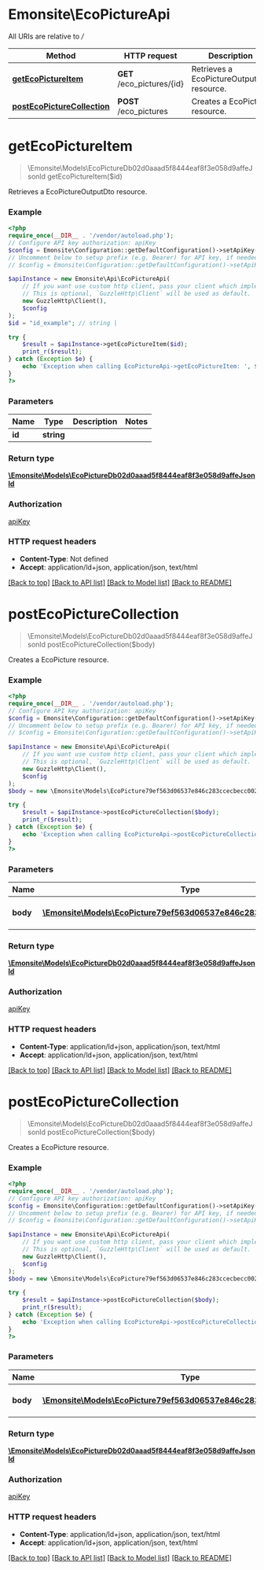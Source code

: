 # Emonsite\EcoPictureApi

All URIs are relative to */*

Method | HTTP request | Description
------------- | ------------- | -------------
[**getEcoPictureItem**](EcoPictureApi.md#getecopictureitem) | **GET** /eco_pictures/{id} | Retrieves a EcoPictureOutputDto resource.
[**postEcoPictureCollection**](EcoPictureApi.md#postecopicturecollection) | **POST** /eco_pictures | Creates a EcoPicture resource.

# **getEcoPictureItem**
> \Emonsite\Models\EcoPictureDb02d0aaad5f8444eaf8f3e058d9affeJsonld getEcoPictureItem($id)

Retrieves a EcoPictureOutputDto resource.

### Example
```php
<?php
require_once(__DIR__ . '/vendor/autoload.php');
// Configure API key authorization: apiKey
$config = Emonsite\Configuration::getDefaultConfiguration()->setApiKey('Authorization', 'YOUR_API_KEY');
// Uncomment below to setup prefix (e.g. Bearer) for API key, if needed
// $config = Emonsite\Configuration::getDefaultConfiguration()->setApiKeyPrefix('Authorization', 'Bearer');

$apiInstance = new Emonsite\Api\EcoPictureApi(
    // If you want use custom http client, pass your client which implements `GuzzleHttp\ClientInterface`.
    // This is optional, `GuzzleHttp\Client` will be used as default.
    new GuzzleHttp\Client(),
    $config
);
$id = "id_example"; // string | 

try {
    $result = $apiInstance->getEcoPictureItem($id);
    print_r($result);
} catch (Exception $e) {
    echo 'Exception when calling EcoPictureApi->getEcoPictureItem: ', $e->getMessage(), PHP_EOL;
}
?>
```

### Parameters

Name | Type | Description  | Notes
------------- | ------------- | ------------- | -------------
 **id** | **string**|  |

### Return type

[**\Emonsite\Models\EcoPictureDb02d0aaad5f8444eaf8f3e058d9affeJsonld**](../Model/EcoPictureDb02d0aaad5f8444eaf8f3e058d9affeJsonld.md)

### Authorization

[apiKey](../../README.md#apiKey)

### HTTP request headers

 - **Content-Type**: Not defined
 - **Accept**: application/ld+json, application/json, text/html

[[Back to top]](#) [[Back to API list]](../../README.md#documentation-for-api-endpoints) [[Back to Model list]](../../README.md#documentation-for-models) [[Back to README]](../../README.md)

# **postEcoPictureCollection**
> \Emonsite\Models\EcoPictureDb02d0aaad5f8444eaf8f3e058d9affeJsonld postEcoPictureCollection($body)

Creates a EcoPicture resource.

### Example
```php
<?php
require_once(__DIR__ . '/vendor/autoload.php');
// Configure API key authorization: apiKey
$config = Emonsite\Configuration::getDefaultConfiguration()->setApiKey('Authorization', 'YOUR_API_KEY');
// Uncomment below to setup prefix (e.g. Bearer) for API key, if needed
// $config = Emonsite\Configuration::getDefaultConfiguration()->setApiKeyPrefix('Authorization', 'Bearer');

$apiInstance = new Emonsite\Api\EcoPictureApi(
    // If you want use custom http client, pass your client which implements `GuzzleHttp\ClientInterface`.
    // This is optional, `GuzzleHttp\Client` will be used as default.
    new GuzzleHttp\Client(),
    $config
);
$body = new \Emonsite\Models\EcoPicture79ef563d06537e846c283ccecbecc002Jsonld(); // \Emonsite\Models\EcoPicture79ef563d06537e846c283ccecbecc002Jsonld | The new EcoPicture resource

try {
    $result = $apiInstance->postEcoPictureCollection($body);
    print_r($result);
} catch (Exception $e) {
    echo 'Exception when calling EcoPictureApi->postEcoPictureCollection: ', $e->getMessage(), PHP_EOL;
}
?>
```

### Parameters

Name | Type | Description  | Notes
------------- | ------------- | ------------- | -------------
 **body** | [**\Emonsite\Models\EcoPicture79ef563d06537e846c283ccecbecc002Jsonld**](../Model/EcoPicture79ef563d06537e846c283ccecbecc002Jsonld.md)| The new EcoPicture resource | [optional]

### Return type

[**\Emonsite\Models\EcoPictureDb02d0aaad5f8444eaf8f3e058d9affeJsonld**](../Model/EcoPictureDb02d0aaad5f8444eaf8f3e058d9affeJsonld.md)

### Authorization

[apiKey](../../README.md#apiKey)

### HTTP request headers

 - **Content-Type**: application/ld+json, application/json, text/html
 - **Accept**: application/ld+json, application/json, text/html

[[Back to top]](#) [[Back to API list]](../../README.md#documentation-for-api-endpoints) [[Back to Model list]](../../README.md#documentation-for-models) [[Back to README]](../../README.md)

# **postEcoPictureCollection**
> \Emonsite\Models\EcoPictureDb02d0aaad5f8444eaf8f3e058d9affeJsonld postEcoPictureCollection($body)

Creates a EcoPicture resource.

### Example
```php
<?php
require_once(__DIR__ . '/vendor/autoload.php');
// Configure API key authorization: apiKey
$config = Emonsite\Configuration::getDefaultConfiguration()->setApiKey('Authorization', 'YOUR_API_KEY');
// Uncomment below to setup prefix (e.g. Bearer) for API key, if needed
// $config = Emonsite\Configuration::getDefaultConfiguration()->setApiKeyPrefix('Authorization', 'Bearer');

$apiInstance = new Emonsite\Api\EcoPictureApi(
    // If you want use custom http client, pass your client which implements `GuzzleHttp\ClientInterface`.
    // This is optional, `GuzzleHttp\Client` will be used as default.
    new GuzzleHttp\Client(),
    $config
);
$body = new \Emonsite\Models\EcoPicture79ef563d06537e846c283ccecbecc002Jsonld(); // \Emonsite\Models\EcoPicture79ef563d06537e846c283ccecbecc002Jsonld | The new EcoPicture resource

try {
    $result = $apiInstance->postEcoPictureCollection($body);
    print_r($result);
} catch (Exception $e) {
    echo 'Exception when calling EcoPictureApi->postEcoPictureCollection: ', $e->getMessage(), PHP_EOL;
}
?>
```

### Parameters

Name | Type | Description  | Notes
------------- | ------------- | ------------- | -------------
 **body** | [**\Emonsite\Models\EcoPicture79ef563d06537e846c283ccecbecc002Jsonld**](../Model/EcoPicture79ef563d06537e846c283ccecbecc002Jsonld.md)| The new EcoPicture resource | [optional]

### Return type

[**\Emonsite\Models\EcoPictureDb02d0aaad5f8444eaf8f3e058d9affeJsonld**](../Model/EcoPictureDb02d0aaad5f8444eaf8f3e058d9affeJsonld.md)

### Authorization

[apiKey](../../README.md#apiKey)

### HTTP request headers

 - **Content-Type**: application/ld+json, application/json, text/html
 - **Accept**: application/ld+json, application/json, text/html

[[Back to top]](#) [[Back to API list]](../../README.md#documentation-for-api-endpoints) [[Back to Model list]](../../README.md#documentation-for-models) [[Back to README]](../../README.md)

